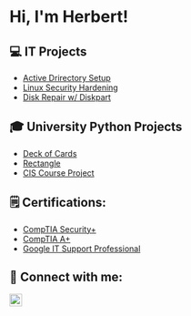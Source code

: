 <h1>Hi, I'm Herbert! </h1>


<h2>💻 IT Projects </h2>

- [Active Drirectory Setup](https://github.com/squireherbert/active-directory-home-lab/blob/main/README.md)
- [Linux Security Hardening](https://github.com/squireherbert/LinuxSecurityHardening)
- [Disk Repair w/ Diskpart](https://github.com/squireherbert/diskpart-repair/blob/main/README.md)


<h2>🎓 University Python Projects </h2>

- [Deck of Cards](https://github.com/squireherbert/DeckofCards)
- [Rectangle](https://github.com/squireherbert/Rectangle)
- [CIS Course Project](https://github.com/squireherbert/CIS261-Course-Project/)


<h2>🗒️ Certifications:</h2>

- [CompTIA Security+](https://www.credly.com/badges/f50f69bc-3046-4b5d-a376-5925867938b7/public_url)
- [CompTIA A+](https://www.credly.com/badges/2ea7dc5e-8401-4f43-becf-deca204e3141/public_url)
- [Google IT Support Professional](https://www.credly.com/badges/c181d209-b9cd-4082-8312-68e741d9866c/public_url)


<h2> 🤳 Connect with me:</h2>


[<img align="left" alt="squireherbert | LinkedIn" width="22px" src="https://cdn.jsdelivr.net/npm/simple-icons@v3/icons/linkedin.svg" />][linkedin]

[linkedin]: https://linkedin.com/in/herbert-squire-21b176319


<!--
**squireherbert/squireherbert** is a ✨ _special_ ✨ repository because its `README.md` (this file) appears on your GitHub profile.

Here are some ideas to get you started:

- 🔭 I’m currently working on ...
- 🌱 I’m currently learning ...
- 👯 I’m looking to collaborate on ...
- 🤔 I’m looking for help with ...
- 💬 Ask me about ...
- 📫 How to reach me: ...
- 😄 Pronouns: ...
- ⚡ Fun fact: ...
-->
